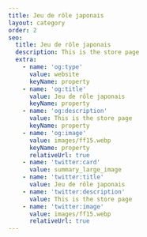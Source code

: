 ```yaml
---
title: Jeu de rôle japonais
layout: category
order: 2
seo:
  title: Jeu de rôle japonais
  description: This is the store page
  extra:
    - name: 'og:type'
      value: website
      keyName: property
    - name: 'og:title'
      value: Jeu de rôle japonais
      keyName: property
    - name: 'og:description'
      value: This is the store page
      keyName: property
    - name: 'og:image'
      value: images/ff15.webp
      keyName: property
      relativeUrl: true
    - name: 'twitter:card'
      value: summary_large_image
    - name: 'twitter:title'
      value: Jeu de rôle japonais
    - name: 'twitter:description'
      value: This is the store page
    - name: 'twitter:image'
      value: images/ff15.webp
      relativeUrl: true
---
```

